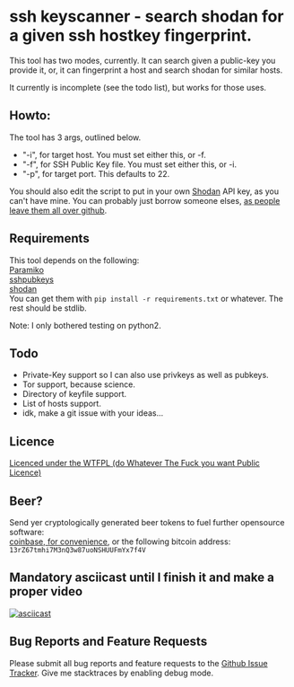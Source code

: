 # ssh keyscanner - search shodan for a given ssh hostkey fingerprint.

This tool has two modes, currently. It can search given a public-key you provide it, or, it can fingerprint a host and search shodan for similar hosts.

It currently is incomplete (see the todo list), but works for those uses.

## Howto:
The tool has 3 args, outlined below.   
* "-i", for target host. You must set either this, or -f. 
* "-f", for SSH Public Key file. You must set either this, or -i.
* "-p", for target port. This defaults to 22.

You should also edit the script to put in your own [Shodan](https://www.shodan.io/) API key, as you can't have mine. You can probably just borrow someone elses, [as people leave them all over github](https://github.com/0x27/shodan_key_checker).

## Requirements
This tool depends on the following:  
[Paramiko](http://www.paramiko.org/)  
[sshpubkeys](https://github.com/ojarva/python-sshpubkeys)  
[shodan](https://github.com/achillean/shodan-python)  
You can get them with ```pip install -r requirements.txt``` or whatever. The rest should be stdlib.

Note: I only bothered testing on python2.

## Todo  
* Private-Key support so I can also use privkeys as well as pubkeys.
* Tor support, because science.
* Directory of keyfile support.
* List of hosts support.
* idk, make a git issue with your ideas...

## Licence
[Licenced under the WTFPL (do Whatever The Fuck you want Public Licence)][Licence]

## Beer?
Send yer cryptologically generated beer tokens to fuel further opensource software:  
[coinbase, for convenience][coinbase], or the following bitcoin address: `13rZ67tmhi7M3nQ3w87uoNSHUUFmYx7f4V`

## Mandatory asciicast until I finish it and make a proper video  
[![asciicast](https://asciinema.org/a/0hi7u7c3ju6q2vc4xzt4v7saf.png)](https://asciinema.org/a/0hi7u7c3ju6q2vc4xzt4v7saf)

## Bug Reports and Feature Requests
Please submit all bug reports and feature requests to the [Github Issue Tracker][tracker]. Give me stacktraces by enabling debug mode.

[coinbase]: https://www.coinbase.com/infodox/
[Licence]: http://www.wtfpl.net/txt/copying/
[tracker]: https://github.com/0x27/ssh_keyscanner/issues
